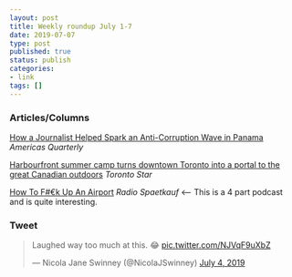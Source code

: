 ```yaml
---
layout: post
title: Weekly roundup July 1-7
date: 2019-07-07
type: post
published: true
status: publish
categories:
- link
tags: []
---
```


### Articles/Columns

[How a Journalist Helped Spark an Anti-Corruption Wave in Panama](https://www.americasquarterly.org/node/10456 "How a Journalist Helped Spark an Anti-Corruption Wave in Panama. By Fernanda Uriegas") *Americas Quarterly*

[Harbourfront summer camp turns downtown Toronto into a portal to the great Canadian outdoors](https://www.thestar.com/initiatives/fresh_air_fund/2019/06/28/harbourfront-summer-camp-turns-downtown-toronto-into-a-portal-to-the-great-canadian-outdoors.html "Harbourfront summer camp turns downtown Toronto into a portal to the great Canadian outdoors. By Shawn Micallef") *Toronto Star*

[How To F#€k Up An Airport](https://www.radiospaetkauf.com/ber/ "How To F#€k Up An Airport") *Radio Spaetkauf* 
<-- This is a 4 part podcast and is quite interesting.

### Tweet

<blockquote class="twitter-tweet"><p lang="en" dir="ltr">Laughed way too much at this. 😂 <a href="https://t.co/NJVqF9uXbZ">pic.twitter.com/NJVqF9uXbZ</a></p>&mdash; Nicola Jane Swinney (@NicolaJSwinney) <a href="https://twitter.com/NicolaJSwinney/status/1146682611428933633?ref_src=twsrc%5Etfw">July 4, 2019</a></blockquote> <script async src="https://platform.twitter.com/widgets.js" charset="utf-8"></script>

